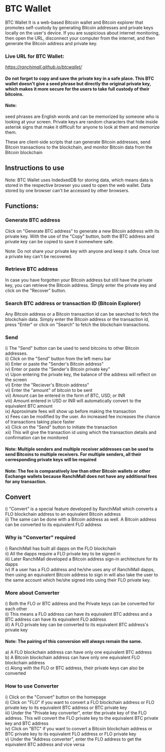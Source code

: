 # BTC Wallet

BTC Wallet
It is a web-based Bitcoin wallet and Bitcoin explorer that promotes self-custody by generating Bitcoin addresses and private keys locally on the user's device. If you are suspicious about internet monitoring, then open the URL, disconnect your computer from the internet, and then generate the Bitcoin address and private key.  


### Live URL for BTC Wallet:
*https://ranchimall.github.io/btcwallet/*

#### Do not forget to copy and save the private key in a safe place. This BTC wallet doesn't give a seed phrase but directly the original private key, which makes it more secure for the users to take full custody of their bitcoins.

#### Note:
seed phrases are English words and can be memorized by someone who is looking at your screen. Private keys are random characters that hide inside asterisk signs that make it difficult for anyone to look at them and memorize them.

These are client-side scripts that can generate Bitcoin addresses, send Bitcoin transactions to the blockchain, and monitor Bitcoin data from the Bitcoin blockchain

## Instructions to use 

Note: BTC Wallet uses IndedxedDB for storing data, which means data is stored in the respective browser you used to open the web wallet. Data stored by one browser can't be accessed by other browsers.

## Functions:

### Generate BTC address
Click on "Generate BTC address" to generate a new Bitcoin address with its private key. With the use of the "Copy" button, both the BTC address and private key can be copied to save it somewhere safe.

Note: Do not share your private key with anyone and keep it safe. Once lost a private key can't be recovered.

### Retrieve BTC address
In case you have forgotten your Bitcoin address but still have the private key, you can retrieve the Bitcoin address. Simply enter the private key and click on the "Recover" button.

### Search BTC address or transaction ID (Bitcoin Explorer)
Any Bitcoin address or a Bitcoin transaction id can be searched to fetch the blockchain data. Simply enter the Bitcoin address or the transaction id, press "Enter" or click on "Search" to fetch the blockchain transactions.

### Send
i) The "Send" button can be used to send bitcoins to other Bitcoin addresses. <br>
ii) Click on the "Send" button from the left menu bar <br>
iii) Enter or paste the "Sender's Bitcoin address" <br>
iv) Enter or paste the "Sender's Bitcoin private key" <br>
v) Upon entering the private key, the balance of the address will reflect on the screen <br>
vi) Enter the "Reciever's Bitcoin address" <br>
vi) Enter the "amount" of bitcoin to be sent <br>
vii) Amount can be entered in the form of BTC, USD, or INR <br>
viii) Amount entered in USD or INR will automatically convert to the equivalent BTC amount <br>
ix) Approximate fees will show up before making the transaction <br>
x) Fees can be modified by the user. An increased fee increases the chance of transactions taking place faster <br>
xi) Click on the "Send" button to initiate the transaction <br>
xii) This will give the transaction id using which the transaction details and confirmation can be monitored <br>

#### Note: Multiple senders and multiple receiver addresses can be used to send Bitcoins to multiple receivers. For multiple senders, all their corresponding private keys will be required

#### Note: The fee is comparatively low than other Bitcoin wallets or other Exchange wallets because RanchiMall does not have any additional fees for any transaction.


## Convert
i) "Convert" is a special feature developed by RanchiMall which converts a FLO blockchain address to an equivalent Bitcoin address <br>
ii) The same can be done with a Bitcoin address as well. A Bitcoin address can be converted to its equivalent FLO address <br>

### Why is "Converter" required
i) RanchiMall has built all dapps on the FLO blockchain <br>
ii) All the dapps require a FLO private key to be signed in <br>
iii) Later RanchiMall developed a Bitcoin address sign-in architecture for its dapps <br>
iv) If a user has a FLO address and he/she uses any of RanchiMall dapps, then using an equivalent Bitcoin address to sign in will also take the user to the same account which he/she signed into using their FLO private key.

### More about Converter
i) Both the FLO or BTC address and the Private keys can be converted for each other <br>
ii) This means a FLO address can have its equivalent BTC address and a BTC address can have its equivalent FLO address <br>
iii) A FLO private key can be converted to its equivalent BTC address's private key <br>

#### Note: The pairing of this conversion will always remain the same. <br>
a) A FLO blockchain address can have only one equivalent BTC address <br>
b) A Bitcoin blockchain address can have only one equivalent FLO blockchain address <br>
c) Along with the FLO or BTC address, their private keys can also be converted <br>

### How to use Converter
i) Click on the "Convert" button on the homepage <br>
ii) Click on "FLO" if you want to convert a FLO blockchain address or FLO private key to its equivalent BTC address or BTC private key <br>
iii) Under the "Private key converter", enter the private key of the FLO address. This will convert the FLO private key to the equivalent BTC private key and BTC address <br>
iv) Click on "BTC" if you want to convert a Bitcoin blockchain address or BTC private key to its equivalent FLO address or FLO private key <br>
v) Under the "Address converter", enter the FLO address to get the equivalent BTC address and vice versa <br>

 
